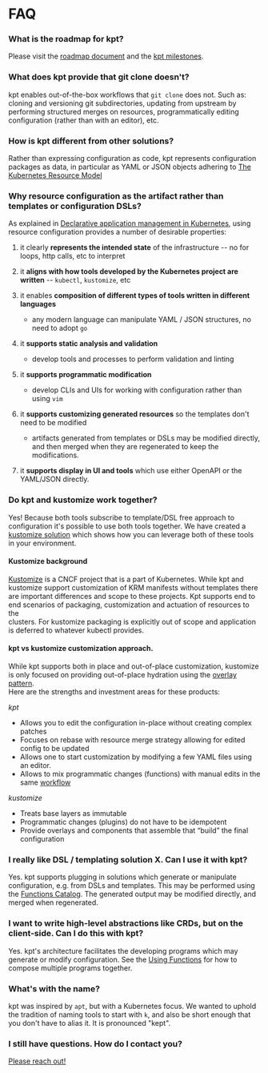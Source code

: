 # FAQ

### What is the roadmap for kpt?

Please visit the [roadmap document] and the [kpt milestones].

### What does kpt provide that git clone doesn't?

kpt enables out-of-the-box workflows that `git clone` does not. Such as: cloning
and versioning git subdirectories, updating from upstream by performing
structured merges on resources, programmatically editing configuration (rather
than with an editor), etc.

### How is kpt different from other solutions?

Rather than expressing configuration as code, kpt represents configuration
packages as data, in particular as YAML or JSON objects adhering to [The
Kubernetes Resource Model]

### Why resource configuration as the artifact rather than templates or configuration DSLs?

As explained in [Declarative application management in Kubernetes], using
resource configuration provides a number of desirable properties:

1. it clearly **represents the intended state** of the infrastructure -- no for
   loops, http calls, etc to interpret

2. it **aligns with how tools developed by the Kubernetes project are written**
   -- `kubectl`, `kustomize`, etc

3. it enables **composition of different types of tools written in different
   languages**

   - any modern language can manipulate YAML / JSON structures, no need to adopt
     `go`

4. it **supports static analysis and validation**

   - develop tools and processes to perform validation and linting

5. it **supports programmatic modification**

   - develop CLIs and UIs for working with configuration rather than using `vim`

6. it **supports customizing generated resources** so the templates don't need
   to be modified

   - artifacts generated from templates or DSLs may be modified directly, and
     then merged when they are regenerated to keep the modifications.

7. it **supports display in UI and tools** which use either OpenAPI or the
   YAML/JSON directly.


### Do kpt and kustomize work together?

Yes!  Because both tools subscribe to template/DSL free approach to 
configuration it's possible to use both tools together.  We have created a 
[kustomize solution] which shows how you can leverage both of these tools
in your environment.

#### Kustomize background
[Kustomize] is a CNCF project that is a part of Kubernetes.  While kpt and 
kustomize support customization of KRM manifests without templates there 
are important differences and scope to these projects. Kpt supports end to end scenarios of packaging, customization and actuation of resources to the  
clusters.  For kustomize packaging is explicitly out of scope and application is deferred to whatever kubectl provides.

#### kpt vs kustomize customization approach.
While kpt supports both in place and out-of-place customization, kustomize is 
only focused on providing out-of-place hydration using the  [overlay pattern].  
Here are the strengths and investment areas for these products:

*kpt*
- Allows you to edit the configuration in-place without creating complex patches
- Focuses on rebase with resource merge strategy allowing for edited config to 
be updated
- Allows one to start customization by modifying a few YAML files using an editor.
- Allows to mix programmatic changes (functions) with manual edits in the same 
[workflow]

*kustomize*
- Treats base layers as immutable
- Programmatic changes (plugins) do not have to be idempotent
- Provide overlays and components that assemble that “build” the final 
configuration

### I really like DSL / templating solution X. Can I use it with kpt?

Yes. kpt supports plugging in solutions which generate or manipulate
configuration, e.g. from DSLs and templates. This may be performed using the
[Functions Catalog]. The generated output may be modified directly, and merged
when regenerated.

### I want to write high-level abstractions like CRDs, but on the client-side. Can I do this with kpt?

Yes. kpt's architecture facilitates the developing programs which may generate
or modify configuration. See the [Using Functions] for how to compose multiple
programs together.

### What's with the name?

kpt was inspired by `apt`, but with a Kubernetes focus. We wanted to uphold the
tradition of naming tools to start with `k`, and also be short enough that you
don't have to alias it. It is pronounced "kept".

### I still have questions. How do I contact you?

[Please reach out!][contact]

[the kubernetes resource model]:
  https://github.com/kubernetes/community/blob/master/contributors/design-proposals/architecture/resource-management.md
[declarative application management in kubernetes]:
  https://github.com/kubernetes/community/blob/master/contributors/design-proposals/architecture/declarative-application-management.md
[functions]: /reference/cli/fn/run/
[using functions]: /book/04-using-functions/
[contact]: /contact/
[functions catalog]: https://catalog.kpt.dev/
[roadmap document]:
  https://github.com/GoogleContainerTools/kpt/blob/next/docs/ROADMAP.md
[kpt milestones]: https://github.com/GoogleContainerTools/kpt/milestones
[kustomize solution]: /solutions/kustomize/
[kustomize]: https://kustomize.io
[workflow]: /book/02-concepts/02-workflows
[overlay pattern]: https://github.com/kubernetes-sigs/kustomize/tree/master/examples/multibases